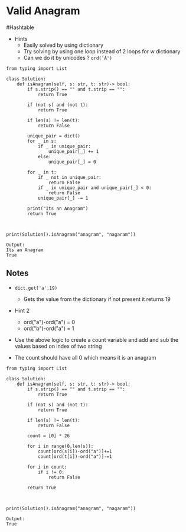 # Valid Anagram
#Hashtable 
- Hints
	- Easily solved by using dictionary
	- Try solving by using one loop instead of 2 loops for w dictionary
	- Can we do it by unicodes ? `ord('A')` 
```
from typing import List

class Solution:
    def isAnagram(self, s: str, t: str)-> bool:
        if s.strip() == "" and t.strip == "":
            return True
        
        if (not s) and (not t):
            return True 

        if len(s) != len(t):
            return False

        unique_pair = dict()
        for _ in s:
            if _ in unique_pair:
                unique_pair[_] += 1
            else:
                unique_pair[_] = 0
        
        for _ in t:
            if _ not in unique_pair:
                return False
            if _ in unique_pair and unique_pair[_] < 0:
                return False
            unique_pair[_] -= 1
        
        print("Its an Anagram")
        return True
        
 

print(Solution().isAnagram("anagram", "nagaram"))

```
```
Output:
Its an Anagram
True
```


## Notes
- `dict.get('a',19)`
	- Gets the value from the dictionary if not present it returns 19

- Hint 2
	- ord("a")-ord("a") = 0
	- ord("b")-ord("a") = 1
- Use the above logic to create a count variable and add and sub the values based on index of two string 
- The count should have all 0 which means it is an anagram
```
from typing import List

class Solution:
    def isAnagram(self, s: str, t: str)-> bool:
        if s.strip() == "" and t.strip == "":
            return True
        
        if (not s) and (not t):
            return True 

        if len(s) != len(t):
            return False
        
        count = [0] * 26

        for i in range(0,len(s)):
            count[ord(s[i])-ord("a")]+=1
            count[ord(t[i])-ord("a")]-=1

        for i in count:
            if i != 0:
                return False
            
        return True
        
        
        
print(Solution().isAnagram("anagram", "nagaram"))
```
```
Output:
True
```